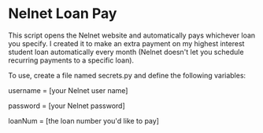 # Nelnet Loan Pay

This script opens the Nelnet website and automatically pays whichever loan you specify.  I created it to make an extra payment on my highest interest student loan automatically every month (Nelnet doesn't let you schedule recurring payments to a specific loan).

To use, create a file named secrets.py and define the following variables:

username = [your Nelnet user name]

password = [your Nelnet password]

loanNum = [the loan number you'd like to pay]
